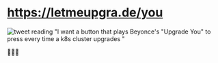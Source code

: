 # https://letmeupgra.de/you

![tweet reading "I want a button that plays Beyonce's "Upgrade You" to press every time a k8s cluster upgrades "](https://user-images.githubusercontent.com/465414/28488013-a9d529f0-6e55-11e7-8c03-196786f3a5c9.png)

🐝🐝🐝
